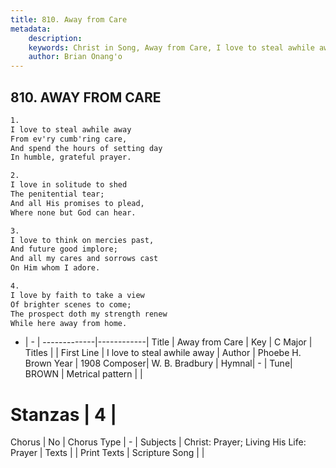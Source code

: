 ```yaml
---
title: 810. Away from Care
metadata:
    description: 
    keywords: Christ in Song, Away from Care, I love to steal awhile away, 
    author: Brian Onang'o
---
```



## 810. AWAY FROM CARE

```txt
1.
I love to steal awhile away
From ev'ry cumb'ring care,
And spend the hours of setting day
In humble, grateful prayer.

2.
I love in solitude to shed
The penitential tear;
And all His promises to plead,
Where none but God can hear.

3.
I love to think on mercies past,
And future good implore;
And all my cares and sorrows cast
On Him whom I adore.

4.
I love by faith to take a view
Of brighter scenes to come;
The prospect doth my strength renew
While here away from home.
```

- |   -  |
-------------|------------|
Title | Away from Care |
Key | C Major |
Titles |  |
First Line | I love to steal awhile away |
Author | Phoebe H. Brown
Year | 1908
Composer| W. B. Bradbury |
Hymnal|  - |
Tune| BROWN |
Metrical pattern | |
# Stanzas | 4 |
Chorus | No |
Chorus Type | - |
Subjects | Christ: Prayer; Living His Life: Prayer |
Texts |  |
Print Texts | 
Scripture Song |  |
  
